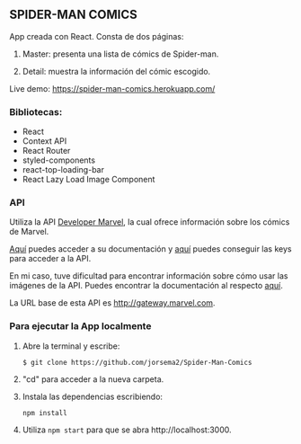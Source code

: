 

## SPIDER-MAN COMICS

App creada con React. Consta de dos páginas:

1. Master: presenta una lista de cómics de Spider-man.

2. Detail: muestra la información del cómic escogido.

Live demo: https://spider-man-comics.herokuapp.com/

### Bibliotecas:

- React
- Context API
- React Router
- styled-components
- react-top-loading-bar
- React Lazy Load Image Component

### API

Utiliza la API [Developer Marvel](https://developer.marvel.com/), la cual ofrece información sobre los cómics de Marvel.

[Aquí](http://developer.marvel.com) puedes acceder a su documentación y [aquí](http://developer.marvel.com) puedes conseguir las keys para acceder a la API.

En mi caso, tuve dificultad para encontrar información sobre cómo usar las imágenes de la API. Puedes encontrar la documentación al respecto [aquí](https://developer.marvel.com/documentation/images).

La URL base de esta API es http://gateway.marvel.com.

### Para ejecutar la App localmente

1. Abre la terminal y escribe: 

    `$ git clone https://github.com/jorsema2/Spider-Man-Comics`

2. "cd" para acceder a la nueva carpeta.

3. Instala las dependencias escribiendo: 

    `npm install`

4. Utiliza `npm start` para que se abra http://localhost:3000.